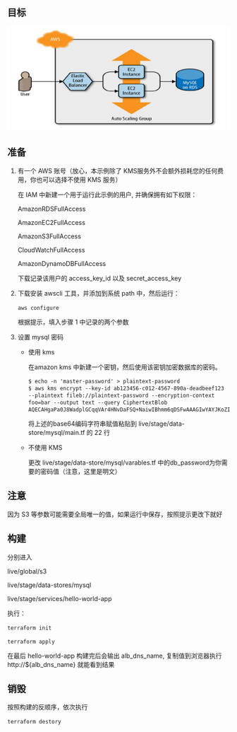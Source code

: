 ## 目标

![image-20200310111412882](https://github.com/Matrix-Zhang/terraform-session/blob/master/images/target.png)



## 准备

1. 有一个 AWS 账号（放心，本示例除了 KMS服务外不会额外损耗您的任何费用，你也可以选择不使用  KMS  服务）

   在 IAM 中新建一个用于运行此示例的用户, 并确保拥有如下权限：

   AmazonRDSFullAccess

   AmazonEC2FullAccess

   AmazonS3FullAccess

   CloudWatchFullAccess

   AmazonDynamoDBFullAccess

   

   下载记录该用户的 access_key_id 以及 secret_access_key

   

2. 下载安装 awscli 工具，并添加到系统 path 中，然后运行：

   `aws configure`

   根据提示，填入步骤 1 中记录的两个参数

   

3. 设置 mysql 密码

   - 使用 kms 

      在amazon kms 中新建一个密钥，然后使用该密钥加密数据库的密码。

      ```
      $ echo -n 'master-password' > plaintext-password
      $ aws kms encrypt --key-id ab123456-c012-4567-890a-deadbeef123 --plaintext fileb://plaintext-password --encryption-context foo=bar --output text --query CiphertextBlob
      AQECAHgaPa0J8WadplGCqqVAr4HNvDaFSQ+NaiwIBhmm6qDSFwAAAGIwYAYJKoZIhvcNAQcGoFMwUQIBADBMBgkqhkiG9w0BBwEwHgYJYIZIAWUDBAEuMBEEDI+LoLdvYv8l41OhAAIBEIAfx49FFJCLeYrkfMfAw6XlnxP23MmDBdqP8dPp28OoAQ==
      ```

      将上述的base64编码字符串赋值粘贴到 live/stage/data-store/mysql/main.tf 的 22 行

      

   - 不使用 KMS

      更改 live/stage/data-store/mysql/varables.tf  中的db_password为你需要的密码值（注意，这里是明文）



## 注意

因为 S3 等参数可能需要全局唯一的值，如果运行中保存，按照提示更改下就好



## 构建

分别进入 

live/global/s3 

live/stage/data-stores/mysql

live/stage/services/hello-world-app

执行：

`terraform init`

`terraform apply`

在最后 hello-world-app 构建完后会输出 alb_dns_name, 复制值到浏览器执行 http://${alb_dns_name} 就能看到结果



## 销毁

按照构建的反顺序，依次执行

`terraform destory`
